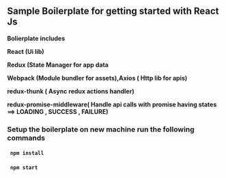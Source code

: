 <h2> Sample Boilerplate for getting started with React Js </h2>

<b> Bolierplate includes </p>
<p> React (Ui lib)  </p>
<p> Redux (State Manager for app data </p>
<p> Webpack (Module bundler for assets),Axios ( Http lib for apis) </p>
<p> redux-thunk ( Async redux actions handler) </p>
<p> redux-promise-middleware( Handle api calls with promise having states ==> LOADING , SUCCESS  , FAILURE)  </p>

<h3> Setup the boilerplate on new machine run the following commands </h3>


<p> <h4> <code> npm install </code> </h4> </p>

<p> <h4> <code> npm start </code> </h4> </p>

</b>
